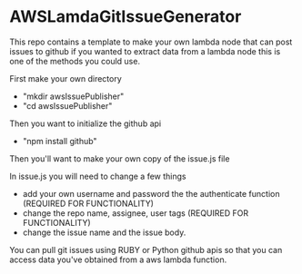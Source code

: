 # AWSLamdaGitIssueGenerator
This repo contains a template to make your own lambda node that can post issues to github if you wanted to extract data from a lambda node this is one of the methods you could use.

First make your own directory
  - "mkdir awsIssuePublisher"
  - "cd awsIssuePublisher"
 
  
Then you want to initialize the github api
  - "npm install github"

  
Then you'll want to make your own copy of the issue.js file

In issue.js you will need to change a few things
  - add your own username and password the the authenticate function (REQUIRED FOR FUNCTIONALITY)
  - change the repo name, assignee, user tags (REQUIRED FOR FUNCTIONALITY)
  - change the issue name and the issue body.


You can pull git issues using RUBY or Python github apis so that you can access data you've obtained from a aws lambda function.
